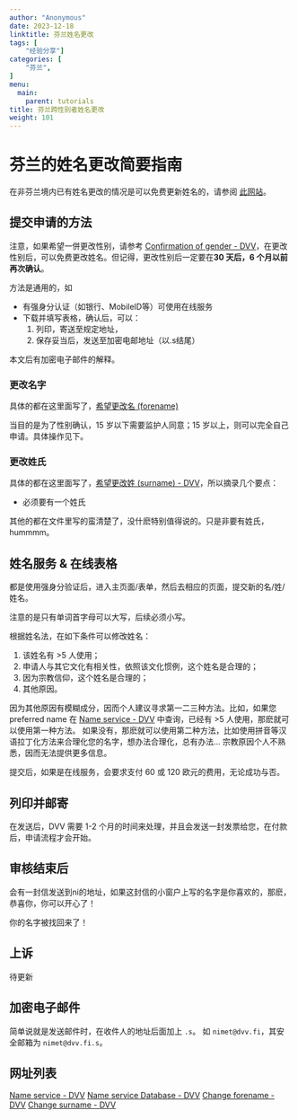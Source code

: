 ```yaml
---
author: "Anonymous"
date: 2023-12-18
linktitle: 芬兰姓名更改
tags: [
    "经验分享"]
categories: [
    "芬兰",
]
menu:
  main:
    parent: tutorials
title: 芬兰跨性别者姓名更改
weight: 101
---
```


# 芬兰的姓名更改简要指南

在非芬兰境内已有姓名更改的情况是可以免费更新姓名的，请参阅 [此网站](https://dvv.fi/en/registration-of-a-name-change-performed-abroad)。

## 提交申请的方法

注意，如果希望一併更改性别，请参考 [Confirmation of gender - DVV](https://dvv.fi/en/confirmation-of-gender)，在更改性别后，可以免费更改姓名。但记得，更改性别后一定要在**30 天后，6 个月以前再次确认**。

方法是通用的，如
- 有强身分认证（如银行、MobileID等）可使用在线服务
- 下载并填写表格，确认后，可以：
  1. 列印，寄送至规定地址，
  2. 保存妥当后，发送至加密电邮地址（以.s结尾）

本文后有加密电子邮件的解释。

### 更改名字

具体的都在这里面写了，[希望更改名 (forename)](https://dvv.fi/en/changing-forename)

当目的是为了性别确认，15 岁以下需要监护人同意；15 岁以上，则可以完全自己申请。具体操作见下。

### 更改姓氏

具体的都在这里面写了，[希望更改姓 (surname) - DVV](https://dvv.fi/en/changing-forename)，所以摘录几个要点：
- 必须要有一个姓氏

其他的都在文件里写的蛮清楚了，没什麽特别值得说的。只是非要有姓氏，hummmm。

## 姓名服务 & 在线表格

都是使用强身分验证后，进入主页面/表单，然后去相应的页面，提交新的名/姓/姓名。

注意的是只有单词首字母可以大写，后续必须小写。

根据姓名法，在如下条件可以修改姓名：

1. 该姓名有 >5 人使用；
2. 申请人与其它文化有相关性，依照该文化惯例，这个姓名是合理的；
3. 因为宗教信仰，这个姓名是合理的；
4. 其他原因。

因为其他原因有模糊成分，因而个人建议寻求第一二三种方法。比如，如果您 preferred name 在 [Name service - DVV](https://dvv.fi/en/name-service) 中查询，已经有 >5 人使用，那麽就可以使用第一种方法。
如果没有，那麽就可以使用第二种方法，比如使用拼音等汉语拉丁化方法来合理化您的名字，想办法合理化，总有办法...
宗教原因个人不熟悉，因而无法提供更多信息。

提交后，如果是在线服务，会要求支付 60 或 120 欧元的费用，无论成功与否。

## 列印并邮寄

在发送后，DVV 需要 1-2 个月的时间来处理，并且会发送一封发票给您，在付款后，申请流程才会开始。

## 审核结束后

会有一封信发送到ni的地址，如果这封信的小窗户上写的名字是你喜欢的，那麽，恭喜你，你可以开心了！

你的名字被找回来了！

## 上诉

待更新

## 加密电子邮件

简单说就是发送邮件时，在收件人的地址后面加上 `.s`。
如 `nimet@dvv.fi`，其安全邮箱为 `nimet@dvv.fi.s`。


## 网址列表

[Name service - DVV](https://dvv.fi/en/name-service)
[Name service Database - DVV](https://verkkopalvelu.vrk.fi/nimipalvelu/default.asp?L=3)
[Change forename - DVV](https://dvv.fi/en/changing-forename)
[Change surname - DVV](https://dvv.fi/en/changing-forename)